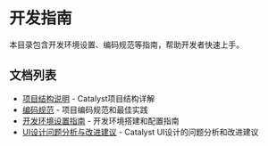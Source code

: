 # 开发指南

本目录包含开发环境设置、编码规范等指南，帮助开发者快速上手。

## 文档列表

- [项目结构说明](./PROJECT_STRUCTURE.md) - Catalyst项目结构详解
- [编码规范](./coding_standards.md) - 项目编码规范和最佳实践
- [开发环境设置指南](./setup_guide.md) - 开发环境搭建和配置指南
- [UI设计问题分析与改进建议](./ui_design_issues_and_improvements.md) - Catalyst UI设计的问题分析和改进建议